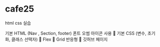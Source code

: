# cafe25
html css 실습


기본 HTML (Nav , Section, footer)
폰트 오썸 아이콘 사용 💖
기본 CSS (변수, 초기화, 클래스 선택자)
💨 Flex
💨 Grid
반응형 🚀
깃허브 페이지